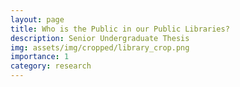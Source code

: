 ```yaml
---
layout: page
title: Who is the Public in our Public Libraries?
description: Senior Undergraduate Thesis
img: assets/img/cropped/library_crop.png
importance: 1
category: research
---
```


